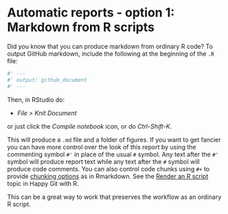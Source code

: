 # Automatic reports - option 1: Markdown from R scripts
Did you know that you can produce markdown from ordinary R code? To output GitHub markdown, include the following at the beginning of the `.R` file:
```r
#' ---
#' output: github_document
#' ---
```
Then, in RStudio do:
* *File > Knit Document*

or just click the *Compile notebook* icon, or do *Ctrl-Shift-K*.

This will produce a `.md` file and a folder of figures. If you want to get fancier you can have more control over the look of this report by using the commenting symbol `#'` in place of the usual `#` symbol. Any text after the `#'` symbol will produce report text while any text after the `#` symbol will produce code comments. You can also control code chunks using `#+` to provide [chunking options](https://yihui.name/knitr/options/) as in Rmarkdown. See the [Render an R script](http://happygitwithr.com/r-test-drive.html) topic in Happy Git with R.

This can be a great way to work that preserves the workflow as an ordinary R script.
